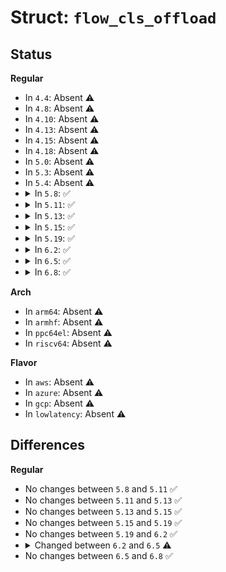 # Struct: <code>flow_cls_offload</code>

## Status
<b>Regular</b>
<ul>
<li>
In <code>4.4</code>: Absent ⚠️
</li>
<li>
In <code>4.8</code>: Absent ⚠️
</li>
<li>
In <code>4.10</code>: Absent ⚠️
</li>
<li>
In <code>4.13</code>: Absent ⚠️
</li>
<li>
In <code>4.15</code>: Absent ⚠️
</li>
<li>
In <code>4.18</code>: Absent ⚠️
</li>
<li>
In <code>5.0</code>: Absent ⚠️
</li>
<li>
In <code>5.3</code>: Absent ⚠️
</li>
<li>
In <code>5.4</code>: Absent ⚠️
</li>
<li>
<details>
<summary>In <code>5.8</code>: ✅</summary>

```c
struct flow_cls_offload {
    struct flow_cls_common_offload common;
    enum flow_cls_command command;
    long unsigned int cookie;
    struct flow_rule *rule;
    struct flow_stats stats;
    u32 classid;
};
```
</details>
</li>
<li>
<details>
<summary>In <code>5.11</code>: ✅</summary>

```c
struct flow_cls_offload {
    struct flow_cls_common_offload common;
    enum flow_cls_command command;
    long unsigned int cookie;
    struct flow_rule *rule;
    struct flow_stats stats;
    u32 classid;
};
```
</details>
</li>
<li>
<details>
<summary>In <code>5.13</code>: ✅</summary>

```c
struct flow_cls_offload {
    struct flow_cls_common_offload common;
    enum flow_cls_command command;
    long unsigned int cookie;
    struct flow_rule *rule;
    struct flow_stats stats;
    u32 classid;
};
```
</details>
</li>
<li>
<details>
<summary>In <code>5.15</code>: ✅</summary>

```c
struct flow_cls_offload {
    struct flow_cls_common_offload common;
    enum flow_cls_command command;
    long unsigned int cookie;
    struct flow_rule *rule;
    struct flow_stats stats;
    u32 classid;
};
```
</details>
</li>
<li>
<details>
<summary>In <code>5.19</code>: ✅</summary>

```c
struct flow_cls_offload {
    struct flow_cls_common_offload common;
    enum flow_cls_command command;
    long unsigned int cookie;
    struct flow_rule *rule;
    struct flow_stats stats;
    u32 classid;
};
```
</details>
</li>
<li>
<details>
<summary>In <code>6.2</code>: ✅</summary>

```c
struct flow_cls_offload {
    struct flow_cls_common_offload common;
    enum flow_cls_command command;
    long unsigned int cookie;
    struct flow_rule *rule;
    struct flow_stats stats;
    u32 classid;
};
```
</details>
</li>
<li>
<details>
<summary>In <code>6.5</code>: ✅</summary>

```c
struct flow_cls_offload {
    struct flow_cls_common_offload common;
    enum flow_cls_command command;
    bool use_act_stats;
    long unsigned int cookie;
    struct flow_rule *rule;
    struct flow_stats stats;
    u32 classid;
};
```
</details>
</li>
<li>
<details>
<summary>In <code>6.8</code>: ✅</summary>

```c
struct flow_cls_offload {
    struct flow_cls_common_offload common;
    enum flow_cls_command command;
    bool use_act_stats;
    long unsigned int cookie;
    struct flow_rule *rule;
    struct flow_stats stats;
    u32 classid;
};
```
</details>
</li>
</ul>
<b>Arch</b>
<ul>
<li>
In <code>arm64</code>: Absent ⚠️
</li>
<li>
In <code>armhf</code>: Absent ⚠️
</li>
<li>
In <code>ppc64el</code>: Absent ⚠️
</li>
<li>
In <code>riscv64</code>: Absent ⚠️
</li>
</ul>
<b>Flavor</b>
<ul>
<li>
In <code>aws</code>: Absent ⚠️
</li>
<li>
In <code>azure</code>: Absent ⚠️
</li>
<li>
In <code>gcp</code>: Absent ⚠️
</li>
<li>
In <code>lowlatency</code>: Absent ⚠️
</li>
</ul>

## Differences
<b>Regular</b>
<ul>
<li>
No changes between <code>5.8</code> and <code>5.11</code> ✅
</li>
<li>
No changes between <code>5.11</code> and <code>5.13</code> ✅
</li>
<li>
No changes between <code>5.13</code> and <code>5.15</code> ✅
</li>
<li>
No changes between <code>5.15</code> and <code>5.19</code> ✅
</li>
<li>
No changes between <code>5.19</code> and <code>6.2</code> ✅
</li>
<li>
<details>
<summary>Changed between <code>6.2</code> and <code>6.5</code> ⚠️</summary>
<ul>
<li>
<b>Field added. </b>
<code>bool use_act_stats</code>
</li>
</ul>
</details>
</li>
<li>
No changes between <code>6.5</code> and <code>6.8</code> ✅
</li>
</ul>
